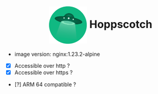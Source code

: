 <h1 align="center">
  <picture>
    <img align="center" alt="hoppscotch" src="./logo.svg" height="100">
  </picture>
  Hoppscotch
</h1>

- image version: nginx:1.23.2-alpine
- [x] Accessible over http ?
- [x] Accessible over https ?
- [?] ARM 64 compatible ?
